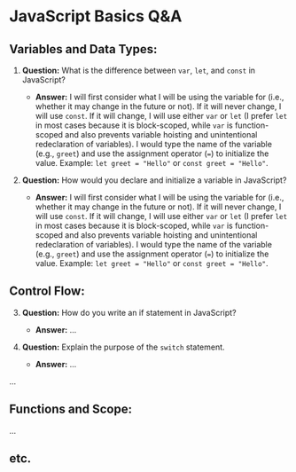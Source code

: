 # JavaScript Basics Q&A

## Variables and Data Types:

1. **Question:** What is the difference between `var`, `let`, and `const` in JavaScript?

   - **Answer:** I will first consider what I will be using the variable for (i.e., whether it may change in the future or not). If it will never change, I will use `const`. If it will change, I will use either `var` or `let` (I prefer `let` in most cases because it is block-scoped, while `var` is function-scoped and also prevents variable hoisting and unintentional redeclaration of variables). I would type the name of the variable (e.g., `greet`) and use the assignment operator (`=`) to initialize the value. Example: `let greet = "Hello"` or `const greet = "Hello"`.

2. **Question:** How would you declare and initialize a variable in JavaScript?
   - **Answer:** I will first consider what I will be using the variable for (i.e., whether it may change in the future or not). If it will never change, I will use `const`. If it will change, I will use either `var` or `let` (I prefer `let` in most cases because it is block-scoped, while `var` is function-scoped and also prevents variable hoisting and unintentional redeclaration of variables). I would type the name of the variable (e.g., `greet`) and use the assignment operator (`=`) to initialize the value. Example: `let greet = "Hello"` or `const greet = "Hello"`.

## Control Flow:

3. **Question:** How do you write an if statement in JavaScript?

   - **Answer:** ...

4. **Question:** Explain the purpose of the `switch` statement.
   - **Answer:** ...

...

## Functions and Scope:

...

## etc.
